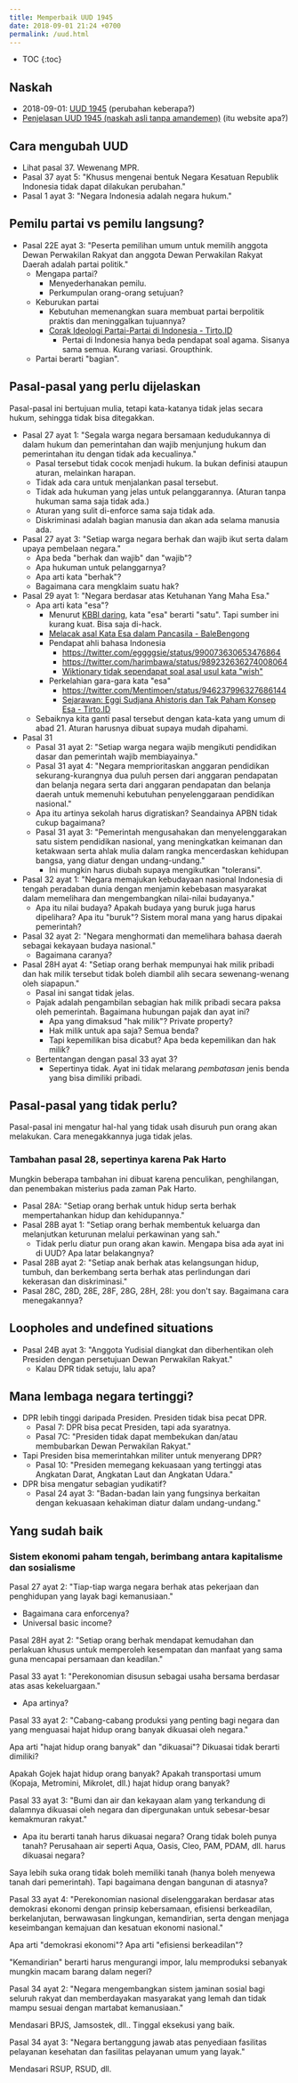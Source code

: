 ```yaml
---
title: Memperbaik UUD 1945
date: 2018-09-01 21:24 +0700
permalink: /uud.html
---
```


- TOC
{:toc}

## Naskah

- 2018-09-01: [UUD 1945](http://www.dpr.go.id/jdih/uu1945) (perubahan keberapa?)
- [Penjelasan UUD 1945 (naskah asli tanpa amandemen)](https://ngada.org/uud01-1945pjl.htm)
(itu website apa?)

## Cara mengubah UUD

- Lihat pasal 37.
Wewenang MPR.
- Pasal 37 ayat 5: "Khusus mengenai bentuk Negara Kesatuan Republik Indonesia tidak dapat dilakukan perubahan."
- Pasal 1 ayat 3: "Negara Indonesia adalah negara hukum."

## Pemilu partai vs pemilu langsung?

- Pasal 22E ayat 3: "Peserta pemilihan umum untuk memilih anggota Dewan Perwakilan Rakyat dan anggota Dewan Perwakilan Rakyat Daerah adalah partai politik."
    - Mengapa partai?
        - Menyederhanakan pemilu.
        - Perkumpulan orang-orang setujuan?
    - Keburukan partai
        - Kebutuhan memenangkan suara membuat partai berpolitik praktis dan meninggalkan tujuannya?
        - [Corak Ideologi Partai-Partai di Indonesia - Tirto.ID](https://tirto.id/corak-ideologi-partai-partai-di-indonesia-cJKc)
            - Pertai di Indonesia hanya beda pendapat soal agama.
            Sisanya sama semua.
            Kurang variasi.
            Groupthink.
    - Partai berarti "bagian".

## Pasal-pasal yang perlu dijelaskan

Pasal-pasal ini bertujuan mulia, tetapi kata-katanya tidak jelas secara hukum, sehingga tidak bisa ditegakkan.

- Pasal 27 ayat 1:
"Segala warga negara bersamaan kedudukannya di dalam hukum dan pemerintahan dan wajib menjunjung hukum dan pemerintahan itu dengan tidak ada kecualinya."
    - Pasal tersebut tidak cocok menjadi hukum.
    Ia bukan definisi ataupun aturan, melainkan harapan.
    - Tidak ada cara untuk menjalankan pasal tersebut.
    - Tidak ada hukuman yang jelas untuk pelanggarannya.
    (Aturan tanpa hukuman sama saja tidak ada.)
    - Aturan yang sulit di-enforce sama saja tidak ada.
    - Diskriminasi adalah bagian manusia dan akan ada selama manusia ada.
- Pasal 27 ayat 3:
"Setiap warga negara berhak dan wajib ikut serta dalam upaya pembelaan negara."
    - Apa beda "berhak dan wajib" dan "wajib"?
    - Apa hukuman untuk pelanggarnya?
    - Apa arti kata "berhak"?
    - Bagaimana cara mengklaim suatu hak?
- Pasal 29 ayat 1: "Negara berdasar atas Ketuhanan Yang Maha Esa."
    - Apa arti kata "esa"?
        - Menurut [KBBI daring](https://kbbi.web.id/esa), kata "esa" berarti "satu".
        Tapi sumber ini kurang kuat.
        Bisa saja di-hack.
        - [Melacak asal Kata Esa dalam Pancasila - BaleBengong](https://balebengong.id/kabar/melacak-asal-kata-esa-dalam-pancasila.html?lang=id)
        - Pendapat ahli bahasa Indonesia
            - https://twitter.com/eggggsie/status/990073630653476864
            - https://twitter.com/harimbawa/status/989232636274008064
            - [Wiktionary tidak sependapat soal asal usul kata "wish"](https://en.wiktionary.org/wiki/wish#Etymology)
        - Perkelahian gara-gara kata "esa"
            - https://twitter.com/Mentimoen/status/946237996327686144
            - [Sejarawan: Eggi Sudjana Ahistoris dan Tak Paham Konsep Esa - Tirto.ID](https://tirto.id/sejarawan-eggi-sudjana-ahistoris-dan-tak-paham-konsep-esa-cxVS)
    - Sebaiknya kita ganti pasal tersebut dengan kata-kata yang umum di abad 21.
    Aturan harusnya dibuat supaya mudah dipahami.
- Pasal 31
    - Pasal 31 ayat 2: "Setiap warga negara wajib mengikuti pendidikan dasar dan pemerintah wajib membiayainya."
    - Pasal 31 ayat 4: "Negara memprioritaskan anggaran pendidikan sekurang-kurangnya dua puluh persen dari anggaran pendapatan dan belanja negara serta dari anggaran pendapatan dan belanja daerah untuk memenuhi kebutuhan penyelenggaraan pendidikan nasional."
    - Apa itu artinya sekolah harus digratiskan?
    Seandainya APBN tidak cukup bagaimana?
    - Pasal 31 ayat 3: "Pemerintah mengusahakan dan menyelenggarakan satu sistem pendidikan nasional, yang meningkatkan keimanan dan ketakwaan serta ahlak mulia dalam rangka mencerdaskan kehidupan bangsa, yang diatur dengan undang-undang."
        - Ini mungkin harus diubah supaya mengikutkan "toleransi".
- Pasal 32 ayat 1: "Negara memajukan kebudayaan nasional Indonesia di tengah peradaban dunia dengan menjamin kebebasan masyarakat dalam memelihara dan mengembangkan nilai-nilai budayanya."
    - Apa itu nilai budaya?
    Apakah budaya yang buruk juga harus dipelihara?
    Apa itu "buruk"?
    Sistem moral mana yang harus dipakai pemerintah?
- Pasal 32 ayat 2: "Negara menghormati dan memelihara bahasa daerah sebagai kekayaan budaya nasional."
    - Bagaimana caranya?
- Pasal 28H ayat 4: "Setiap orang berhak mempunyai hak milik pribadi dan hak milik tersebut tidak boleh diambil alih secara sewenang-wenang oleh siapapun."
    - Pasal ini sangat tidak jelas.
    - Pajak adalah pengambilan sebagian hak milik pribadi secara paksa oleh pemerintah.
    Bagaimana hubungan pajak dan ayat ini?
        - Apa yang dimaksud "hak milik"?
        Private property?
        - Hak milik untuk apa saja?
        Semua benda?
        - Tapi kepemilikan bisa dicabut?
        Apa beda kepemilikan dan hak milik?
    - Bertentangan dengan pasal 33 ayat 3?
        - Sepertinya tidak.
        Ayat ini tidak melarang *pembatasan* jenis benda yang bisa dimiliki pribadi.

## Pasal-pasal yang tidak perlu?

Pasal-pasal ini mengatur hal-hal yang tidak usah disuruh pun orang akan melakukan.
Cara menegakkannya juga tidak jelas.

### Tambahan pasal 28, sepertinya karena Pak Harto

Mungkin beberapa tambahan ini dibuat karena penculikan, penghilangan, dan penembakan misterius pada zaman Pak Harto.

- Pasal 28A: "Setiap orang berhak untuk hidup serta berhak mempertahankan hidup dan kehidupannya."
- Pasal 28B ayat 1: "Setiap orang berhak membentuk keluarga dan melanjutkan keturunan melalui perkawinan yang sah."
    - Tidak perlu diatur pun orang akan kawin.
    Mengapa bisa ada ayat ini di UUD?
    Apa latar belakangnya?
- Pasal 28B ayat 2: "Setiap anak berhak atas kelangsungan hidup, tumbuh, dan berkembang serta berhak atas perlindungan dari kekerasan dan diskriminasi."
- Pasal 28C, 28D, 28E, 28F, 28G, 28H, 28I: you don't say. Bagaimana cara menegakannya?

## Loopholes and undefined situations

- Pasal 24B ayat 3: "Anggota Yudisial diangkat dan diberhentikan oleh Presiden dengan persetujuan Dewan Perwakilan Rakyat."
    - Kalau DPR tidak setuju, lalu apa?

## Mana lembaga negara tertinggi?

- DPR lebih tinggi daripada Presiden.
Presiden tidak bisa pecat DPR.
    - Pasal 7: DPR bisa pecat Presiden, tapi ada syaratnya.
    - Pasal 7C: "Presiden tidak dapat membekukan dan/atau membubarkan Dewan Perwakilan Rakyat."
- Tapi Presiden bisa memerintahkan militer untuk menyerang DPR?
    - Pasal 10: "Presiden memegang kekuasaan yang tertinggi atas Angkatan Darat, Angkatan Laut dan Angkatan Udara."
- DPR bisa mengatur sebagian yudikatif?
    - Pasal 24 ayat 3: "Badan-badan lain yang fungsinya berkaitan dengan kekuasaan kehakiman diatur dalam undang-undang."

## Yang sudah baik

### Sistem ekonomi paham tengah, berimbang antara kapitalisme dan sosialisme

Pasal 27 ayat 2: "Tiap-tiap warga negara berhak atas pekerjaan dan penghidupan yang layak bagi kemanusiaan."

- Bagaimana cara enforcenya?
- Universal basic income?

Pasal 28H ayat 2: "Setiap orang berhak mendapat kemudahan dan perlakuan khusus untuk memperoleh kesempatan dan manfaat yang sama guna mencapai persamaan dan keadilan."

Pasal 33 ayat 1: "Perekonomian disusun sebagai usaha bersama berdasar atas asas kekeluargaan."

- Apa artinya?

Pasal 33 ayat 2: "Cabang-cabang produksi yang penting bagi negara dan yang menguasai hajat hidup orang banyak dikuasai oleh negara."

Apa arti "hajat hidup orang banyak" dan "dikuasai"?
Dikuasai tidak berarti dimiliki?

Apakah Gojek hajat hidup orang banyak?
Apakah transportasi umum (Kopaja, Metromini, Mikrolet, dll.) hajat hidup orang banyak?

Pasal 33 ayat 3: "Bumi dan air dan kekayaan alam yang terkandung di dalamnya dikuasai oleh negara dan dipergunakan untuk sebesar-besar kemakmuran rakyat."

- Apa itu berarti tanah harus dikuasai negara?
Orang tidak boleh punya tanah?
Perusahaan air seperti Aqua, Oasis, Cleo, PAM, PDAM, dll. harus dikuasai negara?

Saya lebih suka orang tidak boleh memiliki tanah (hanya boleh menyewa tanah dari pemerintah).
Tapi bagaimana dengan bangunan di atasnya?

Pasal 33 ayat 4: "Perekonomian nasional diselenggarakan berdasar atas demokrasi ekonomi dengan prinsip kebersamaan, efisiensi berkeadilan, berkelanjutan, berwawasan lingkungan, kemandirian, serta dengan menjaga keseimbangan kemajuan dan kesatuan ekonomi nasional."

Apa arti "demokrasi ekonomi"?
Apa arti "efisiensi berkeadilan"?

"Kemandirian" berarti harus mengurangi impor, lalu memproduksi sebanyak mungkin macam barang dalam negeri?

Pasal 34 ayat 2: "Negara mengembangkan sistem jaminan sosial bagi seluruh rakyat dan memberdayakan masyarakat yang lemah dan tidak mampu sesuai dengan martabat kemanusiaan."

Mendasari BPJS, Jamsostek, dll..
Tinggal eksekusi yang baik.

Pasal 34 ayat 3: "Negara bertanggung jawab atas penyediaan fasilitas pelayanan kesehatan dan fasilitas pelayanan umum yang layak."

Mendasari RSUP, RSUD, dll.
